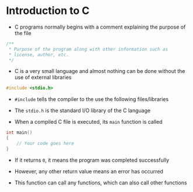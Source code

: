 # Introduction to C

- C programs normally begins with a comment explaining the purpose of the file

```C
/**
 * Purpose of the program along with other information such as
 * license, author, etc.
 */
```

- C is a very small language and almost nothing can be done without the use of
external libraries

```C
#include <stdio.h>
```

- `#include` tells the compiler to the use the following files/libraries

- The `stdio.h` is the standard I/O library of the C language

- When a compiled C file is executed, its `main` function is called

```C
int main()
{
    // Your code goes here
}
```

- If it returns `0`, it means the program was completed successfully

- However, any other return value means an error has occurred

- This function can call any functions, which can also call other functions
